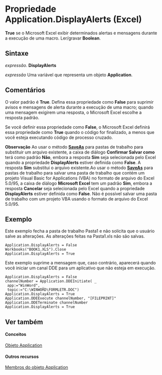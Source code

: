 
# Propriedade Application.DisplayAlerts (Excel)

 **True** se o Microsoft Excel exibir determinados alertas e mensagens durante a execução de uma macro. Ler/gravar **Boolean**.


## Sintaxe

 _expressão_. **DisplayAlerts**

 _expressão_ Uma variável que representa um objeto **Application**.


## Comentários

O valor padrão é  **True**. Defina essa propriedade como **False** para suprimir avisos e mensagens de alerta durante a execução de uma macro; quando uma mensagem exigirem uma resposta, o Microsoft Excel escolhe a resposta padrão.

Se você definir essa propriedade como  **False**, o Microsoft Excel definirá essa propriedade como **True** quando o código for finalizado, a menos que você esteja executando código de processo cruzado.




 **Observação**  Ao usar o método  **[SaveAs](fbc3ce55-27a3-aa07-3fdb-77b0d611e394.md)** para pastas de trabalho para substituir um arquivo existente, a caixa de diálogo **Confirmar Salvar como** terá como padrão **Não**, embora a resposta  **Sim** seja selecionada pelo Excel quando a propriedade **DisplayAlerts** estiver definida como **False**. A resposta **Sim** substitui o arquivo existente.Ao usar o método  **[SaveAs](fbc3ce55-27a3-aa07-3fdb-77b0d611e394.md)** para pastas de trabalho para salvar uma pasta de trabalho que contém um projeto Visual Basic for Applications (VBA) no formato de arquivo do Excel 5.0/95, a caixa de diálogo **Microsoft Excel** tem um padrão **Sim**, embora a resposta  **Cancelar** seja selecionada pelo Excel quando a propriedade **DisplayAlerts** estiver definida como **False**. Não é possível salvar uma pasta de trabalho com um projeto VBA usando o formato de arquivo do Excel 5.0/95.


## Exemplo

Este exemplo fecha a pasta de trabalho Pasta1 e não solicita que o usuário salve as alterações. As alterações feitas na Pasta1.xls não são salvas.


```
Application.DisplayAlerts = False 
Workbooks("BOOK1.XLS").Close 
Application.DisplayAlerts = True
```

Este exemplo suprime a mensagem que, caso contrário, aparecerá quando você iniciar um canal DDE para um aplicativo que não esteja em execução.




```
Application.DisplayAlerts = False 
channelNumber = Application.DDEInitiate( _ 
 app:="WinWord", _ 
 topic:="C:\WINWORD\FORMLETR.DOC") 
Application.DisplayAlerts = True 
Application.DDEExecute channelNumber, "[FILEPRINT]" 
Application.DDETerminate channelNumber 
Application.DisplayAlerts = True
```


## Ver também


#### Conceitos


[Objeto Application](19b73597-5cf9-4f56-8227-b5211f657f6f.md)
#### Outros recursos


[Membros do objeto Application](4cb9ca42-8d07-cc9c-2d80-4eb9a5921e1e.md)